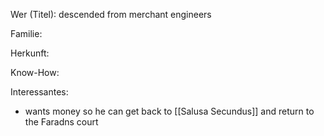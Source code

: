 Wer (Titel): descended from merchant engineers

Familie:

Herkunft:

Know-How:

Interessantes:
- wants money so he can get back to [[Salusa Secundus]] and return to the Faradns court